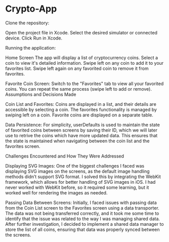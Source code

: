 # Crypto-App

Clone the repository:

Open the project file in Xcode.
Select the desired simulator or connected device.
Click Run in Xcode.

Running the application:

Home Screen
The app will display a list of cryptocurrency coins.
Select a coin to view it's detailed information.
Swipe left on any coin to add it to your favorites list.
Swipe left again on any favorited coin to remove it from favorites.

Favorite Coin Screen:
Switch to the "Favorites" tab to view all your favorited coins.
You can repeat the same process (swipe left to add or remove).
Assumptions and Decisions Made


Coin List and Favorites:
Coins are displayed in a list, and their details are accessible by selecting a coin.
The favorites functionality is managed by swiping left on a coin.
Favorite coins are displayed on a separate table.


Data Persistence:
For simplicity, userDefaults is used to maintain the state of favorited coins between screens by saving their ID, which we will later use to retrive the coins which have more updated data. This ensures that the state is maintained when navigating between the coin list and the favorites screen.


Challenges Encountered and How They Were Addressed

Displaying SVG Images:
One of the biggest challenges I faced was displaying SVG images on the screens, as the default image handling methods didn’t support SVG format. I solved this by integrating the WebKit framework, which allows for better handling of SVG images in iOS. I had never worked with WebKit before, so it required some learning, but it worked well for rendering the images as needed.


Passing Data Between Screens:
Initially, I faced issues with passing data from the Coin List screen to the Favorites screen using a data transporter. The data was not being transferred correctly, and it took me some time to identify that the issue was related to the way I was managing shared data. After further investigation, I decided to implement a shared data manager to store the list of all coins, ensuring that data was properly synced between the screens.
